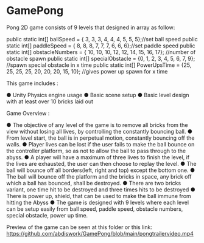 # GamePong

Pong 2D game consists of 9 levels that designed in array as follow:

public static int[] ballSpeed = { 3, 3, 3, 4, 4, 4, 5, 5, 5};//set ball speed
public static int[] paddleSpeed = { 8, 8, 8, 7, 7, 7, 6, 6, 6};//set paddle speed
public static int[] obstacleNumbers = { 10, 10, 10, 12, 12, 14, 15, 16, 17}; //number of obstacle spawn
public static int[] specialObstacle = {0, 1, 2, 3, 4, 5, 6, 7, 9}; //spawn special obstacle in x time
public static int[] PowerUpsTime = {25, 25, 25, 25, 20, 20, 20, 15, 10}; //gives power up spawn for x time

This game includes : 

● Unity Physics engine usage
● Basic scene setup
● Basic level design with at least over 10 bricks laid out


Game Overview :

● The objective of any level of the game is to remove all bricks from the view without
losing all lives, by controlling the constantly bouncing ball.
● From level start, the ball is in perpetual motion, constantly bouncing off the walls.
● Player lives can be lost if the user fails to make the ball bounce on the controller platform, so as not to allow the ball to pass through to the abyss. 
● A player will have a maximum of three lives to finish the level, if the lives are exhausted, the user can then choose to replay the level.
● The ball will bounce off all borders(left, right and top) except the bottom one.
● The ball will bounce off the platform and the bricks in space, any brick off which a ball has bounced, shall be destroyed.
● There are two bricks variant, one time hit to be destroyed and three times hits to be destroyed
● There is power up, shield, that can be used to make the ball immune from hitting the Abyss
● The game is designed with 9 levels where each level can be setup easily from ball speed, paddle speed, obstacle numbers, special obstacle, power up time.

Preview of the game can be seen at this folder or this link:
https://github.com/abdiswork/GamePong/blob/main/pongtrailervideo.mp4
